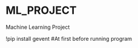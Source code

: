 # ML_PROJECT
Machine Learning Project


!pip install gevent              #At first before running program
